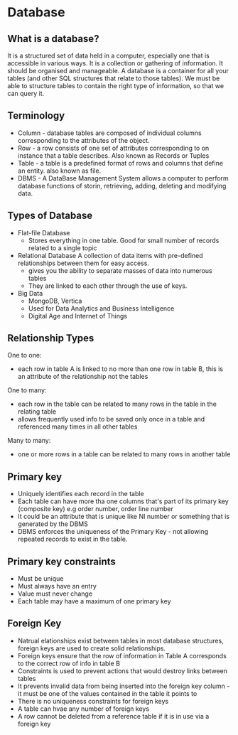 # Database 

## What is a database?
It is a structured set of data held in a computer, especially one that is accessible in various ways. It is a collection or gathering of information. It should be organised and manageable. 
A database is a container for all your tables (and other SQL structures that relate to those tables). We must be able to structure tables to contain the right type of information, so that we can query it.

## Terminology
- Column - database tables are composed of individual columns corresponding to the attributes of the object. 
- Row - a row consists of one set of attributes corresponding to on instance that a table describes. Also known as Records or Tuples 
- Table - a table is a predefined format of rows and columns that define an entity. also known as file.
- DBMS - A DataBase Management System allows a computer to perform database functions of storin, retrieving, adding, deleting and modifying data.

## Types of Database 
- Flat-file Database
  - Stores everything in one table. Good for small number of records related to a single topic
- Relational Database A collection of data items with pre-defined relationships between them for easy access.
  - gives you the ability to separate masses of data into numerous tables
  - They are linked to each other through the use of keys.
- Big Data
  - MongoDB, Vertica
  - Used for Data Analytics and Business Intelligence
  - Digital Age and Internet of Things

## Relationship Types 

One to one:
- each row in table A is linked to no more than one row in table B, this is an attribute of the relationship not the tables

One to many:
- each row in the table can be related to many rows in the table in the relating table
- allows frequently used info to be saved only once in a table and referenced many times in all other tables

Many to many:
- one or more rows in a table can be related to many rows in another table

## Primary key
- Uniquely identifies each record in the table
- Each table can have more tha one columns that's part of its primary key (composite key) e.g order number, order line number
- It could be an attribute that is unique like NI number or something that is generated by the DBMS
- DBMS enforces the uniqueness of the Primary Key - not allowing repeated records to exist in the table.

## Primary key constraints
- Must be unique
- Must always have an entry
- Value must never change
- Each table may have a maximum of one primary key

## Foreign Key
- Natrual elationships exist between tables in most database structures, foreign keys are used to create solid relationships.
- Foreign keys ensure that the row of information in Table A corresponds to the correct row of info in table B
- Constraints is used to prevent actions that would destroy links between tables
- It prevents invalid data from being inserted into the foreign key column - it must be one of the values contained in the table it points to
- There is no uniqueness constraints for foreign keys
- A table can hvae any number of foreign keys 
- A row cannot be deleted from a reference table if it is in use via a foreign key


